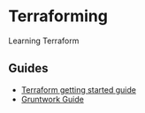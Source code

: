 # Terraforming

Learning Terraform

## Guides

- [Terraform getting started guide](https://www.terraform.io/intro/index.html)
- [Gruntwork Guide](https://blog.gruntwork.io/a-comprehensive-guide-to-terraform-b3d32832baca#.b6sun4nkn)
